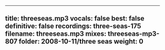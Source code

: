 
---
title: threeseas.mp3
vocals: false
best: false
definitive: false
recordings: three-seas-175
filename: threeseas.mp3
mixes: threeseas-mp3-807
folder: 2008-10-11/three seas
weight: 0
---
